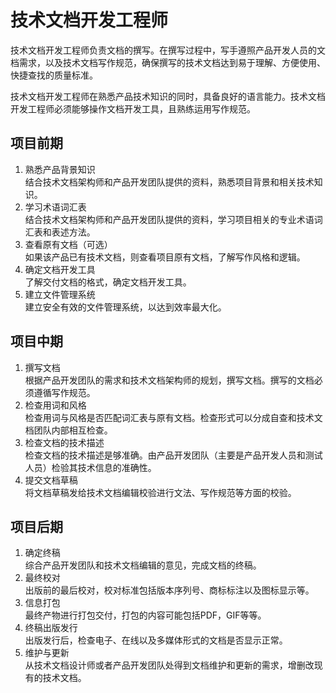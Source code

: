 # 技术文档开发工程师
技术文档开发工程师负责文档的撰写。在撰写过程中，写手遵照产品开发人员的文档需求，以及技术文档写作规范，确保撰写的技术文档达到易于理解、方便使用、快捷查找的质量标准。

技术文档开发工程师在熟悉产品技术知识的同时，具备良好的语言能力。技术文档开发工程师必须能够操作文档开发工具，且熟练运用写作规范。

##	项目前期
1.	熟悉产品背景知识  
    结合技术文档架构师和产品开发团队提供的资料，熟悉项目背景和相关技术知识。
2.	学习术语词汇表  
    结合技术文档架构师和产品开发团队提供的资料，学习项目相关的专业术语词汇表和表述方法。
3.	查看原有文档（可选）  
    如果该产品已有技术文档，则查看项目原有文档，了解写作风格和逻辑。
4.	确定文档开发工具  
    了解交付文档的格式，确定文档开发工具。
5.	建立文件管理系统  
    建立安全有效的文件管理系统，以达到效率最大化。

##	项目中期
1.	撰写文档  
    根据产品开发团队的需求和技术文档架构师的规划，撰写文档。撰写的文档必须遵循写作规范。
2.	检查用词和风格  
    检查用词与风格是否匹配词汇表与原有文档。检查形式可以分成自查和技术文档团队内部相互检查。
3.	检查文档的技术描述  
    检查文档的技术描述是够准确。由产品开发团队（主要是产品开发人员和测试人员）检验其技术信息的准确性。
4.	提交文档草稿  
    将文档草稿发给技术文档编辑校验进行文法、写作规范等方面的校验。

##	项目后期
1.	确定终稿  
    综合产品开发团队和技术文档编辑的意见，完成文档的终稿。
2.	最终校对  
    出版前的最后校对，校对标准包括版本序列号、商标标注以及图标显示等。
3.	信息打包  
    最终产物进行打包交付，打包的内容可能包括PDF，GIF等等。
4.	终稿出版发行  
    出版发行后，检查电子、在线以及多媒体形式的文档是否显示正常。
5.	维护与更新  
    从技术文档设计师或者产品开发团队处得到文档维护和更新的需求，增删改现有的技术文档。
